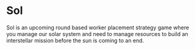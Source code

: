 # Sol

Sol is an upcoming round based worker placement strategy game where you manage our solar system and need to manage resources to build an interstellar mission before the sun is coming to an end.

